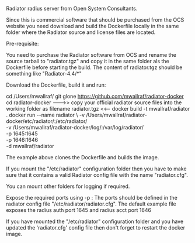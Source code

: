 Radiator radius server from Open System Consultants.

Since this is commercial software that should be purchased from the OCS website you need download and build the Dockerfile locally in the same folder where the Radiator source and license files are located.

Pre-requisite:

You need to purchase the Radiator software from OCS and rename the source tarball to "radiator.tgz" and copy it in the same folder als the Dockerfile before starting the build.
The content of radiator.tgz should be something like "Radiator-4.4/*"


Download the Dockerfile, build it and run:

cd /Users/mwallraf/
git glone https://github.com/mwallraf/radiator-docker
cd radiator-docker
--->> copy your official radiator source files into the working folder as filename radiator.tgz <<--
docker build -t mwallraf/radiator .
docker run --name radiator \ 
                   -v /Users/mwallraf/radiator-docker/etc/radiator/:/etc/radiator/ \
                   -v /Users/mwallraf/radiator-docker/log/:/var/log/radiator/ \
                   -p 1645:1645 \
                   -p 1646:1646 \
                   -d mwallraf/radiator

The example above clones the Dockerfile and builds the image. 

If you mount the "/etc/radiator" configuration folder then you have to make sure that it contains a valid Radiator config file with the name "radiator.cfg".

You can mount other folders for logging if required.

Expose the required ports using -p <host port>:<image port>
The ports should be defined in the radiator config file "/etc/radiator/radiator.cfg". The default example file exposes the radius auth port 1645 and radius acct port 1646

If you have mounted the "/etc/radiator" configuration folder and you have updated the 'radiator.cfg' config file then don't forget to restart the docker image.
